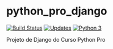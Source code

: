 # python_pro_django
[![Build Status](https://travis-ci.com/marvinbraga/python_pro_django.svg?branch=master)](https://travis-ci.com/marvinbraga/python_pro_django)
[![Updates](https://pyup.io/repos/github/marvinbraga/python_pro_django/shield.svg)](https://pyup.io/repos/github/marvinbraga/python_pro_django/)
[![Python 3](https://pyup.io/repos/github/marvinbraga/python_pro_django/python-3-shield.svg)](https://pyup.io/repos/github/marvinbraga/python_pro_django/)

Projeto de Django do Curso Python Pro

